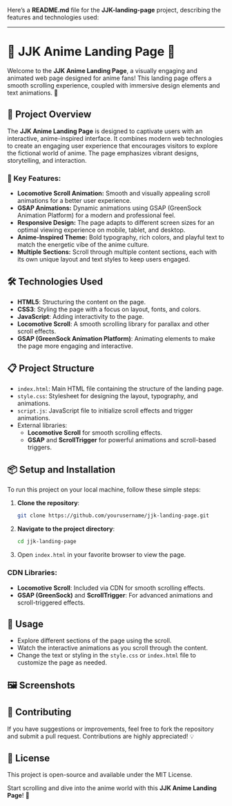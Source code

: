 Here’s a **README.md** file for the **JJK-landing-page** project, describing the features and technologies used:

---

# 🌟 JJK Anime Landing Page 🎌

Welcome to the **JJK Anime Landing Page**, a visually engaging and animated web page designed for anime fans! This landing page offers a smooth scrolling experience, coupled with immersive design elements and text animations. 🎉

## 📝 Project Overview

The **JJK Anime Landing Page** is designed to captivate users with an interactive, anime-inspired interface. It combines modern web technologies to create an engaging user experience that encourages visitors to explore the fictional world of anime. The page emphasizes vibrant designs, storytelling, and interaction.

### 🎯 Key Features:
- **Locomotive Scroll Animation:** Smooth and visually appealing scroll animations for a better user experience.
- **GSAP Animations:** Dynamic animations using GSAP (GreenSock Animation Platform) for a modern and professional feel.
- **Responsive Design:** The page adapts to different screen sizes for an optimal viewing experience on mobile, tablet, and desktop.
- **Anime-Inspired Theme:** Bold typography, rich colors, and playful text to match the energetic vibe of the anime culture.
- **Multiple Sections:** Scroll through multiple content sections, each with its own unique layout and text styles to keep users engaged.

## 🛠️ Technologies Used

- **HTML5**: Structuring the content on the page.
- **CSS3**: Styling the page with a focus on layout, fonts, and colors.
- **JavaScript**: Adding interactivity to the page.
- **Locomotive Scroll**: A smooth scrolling library for parallax and other scroll effects.
- **GSAP (GreenSock Animation Platform)**: Animating elements to make the page more engaging and interactive.

## 📋 Project Structure

- `index.html`: Main HTML file containing the structure of the landing page.
- `style.css`: Stylesheet for designing the layout, typography, and animations.
- `script.js`: JavaScript file to initialize scroll effects and trigger animations.
- External libraries:
  - **Locomotive Scroll** for smooth scrolling effects.
  - **GSAP** and **ScrollTrigger** for powerful animations and scroll-based triggers.

## 📦 Setup and Installation

To run this project on your local machine, follow these simple steps:

1. **Clone the repository**:
    ```bash
    git clone https://github.com/yourusername/jjk-landing-page.git
    ```

2. **Navigate to the project directory**:
    ```bash
    cd jjk-landing-page
    ```

3. Open `index.html` in your favorite browser to view the page.

### CDN Libraries:
- **Locomotive Scroll**: Included via CDN for smooth scrolling effects.
- **GSAP (GreenSock)** and **ScrollTrigger**: For advanced animations and scroll-triggered effects.

## 📜 Usage

- Explore different sections of the page using the scroll.
- Watch the interactive animations as you scroll through the content.
- Change the text or styling in the `style.css` or `index.html` file to customize the page as needed.

## 🖼️ Screenshots

<Include a few screenshots of the webpage here to showcase the design and animations.>

## 🤝 Contributing

If you have suggestions or improvements, feel free to fork the repository and submit a pull request. Contributions are highly appreciated! 💡

## 📄 License

This project is open-source and available under the MIT License.

Start scrolling and dive into the anime world with this **JJK Anime Landing Page**! 🚀
